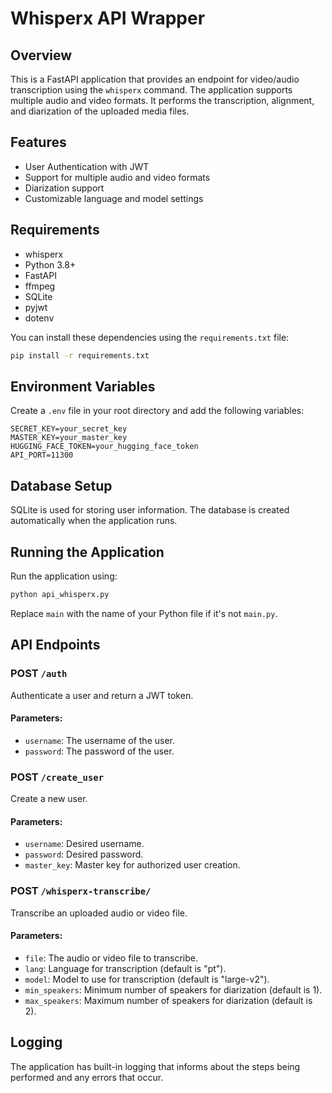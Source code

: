 # Whisperx API Wrapper

## Overview

This is a FastAPI application that provides an endpoint for video/audio transcription using the `whisperx` command. The application supports multiple audio and video formats. It performs the transcription, alignment, and diarization of the uploaded media files.

## Features

- User Authentication with JWT
- Support for multiple audio and video formats
- Diarization support
- Customizable language and model settings

## Requirements

- whisperx
- Python 3.8+
- FastAPI
- ffmpeg
- SQLite
- pyjwt
- dotenv

You can install these dependencies using the `requirements.txt` file:

```bash
pip install -r requirements.txt
```

## Environment Variables

Create a `.env` file in your root directory and add the following variables:

```
SECRET_KEY=your_secret_key
MASTER_KEY=your_master_key
HUGGING_FACE_TOKEN=your_hugging_face_token
API_PORT=11300
```

## Database Setup

SQLite is used for storing user information. The database is created automatically when the application runs.

## Running the Application

Run the application using:

```bash
python api_whisperx.py
```

Replace `main` with the name of your Python file if it's not `main.py`.

## API Endpoints

### POST `/auth`

Authenticate a user and return a JWT token.

#### Parameters:

- `username`: The username of the user.
- `password`: The password of the user.

### POST `/create_user`

Create a new user.

#### Parameters:

- `username`: Desired username.
- `password`: Desired password.
- `master_key`: Master key for authorized user creation.

### POST `/whisperx-transcribe/`

Transcribe an uploaded audio or video file.

#### Parameters:

- `file`: The audio or video file to transcribe.
- `lang`: Language for transcription (default is "pt").
- `model`: Model to use for transcription (default is "large-v2").
- `min_speakers`: Minimum number of speakers for diarization (default is 1).
- `max_speakers`: Maximum number of speakers for diarization (default is 2).

## Logging

The application has built-in logging that informs about the steps being performed and any errors that occur.
